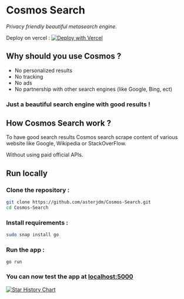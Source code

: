 # Cosmos Search
_Privacy friendly beautiful metasearch engine._

Deploy on vercel :
[![Deploy with Vercel](https://vercel.com/button)](https://vercel.com/new/clone?repository-url=https%3A%2F%2Fgithub.com%2Fasterjdm%2Fcosmos-search)

## Why should you use Cosmos ?
* No personalized results
* No tracking
* No ads
* No partnership with other search engines (like Google, Bing, ect)

### Just a beautiful search engine with good results !

## How Cosmos Search work ?
To have good search results Cosmos search scrape content of various website like Google, Wikipedia or StackOverFlow.

Without using paid official APIs.

## Run locally
### Clone the repository :
```bash
git clone https://github.com/asterjdm/Cosmos-Search.git
cd Cosmos-Search
```
### Install requirements :
```bash
sudo snap install go
```
### Run the app :
```
go run
```
### You can now test the app at [localhost:5000](http://localhost:5000)


[![Star History Chart](https://api.star-history.com/svg?repos=asterjdm/cosmos-search&type=Date)](https://star-history.com/#bytebase/star-history&Date)
